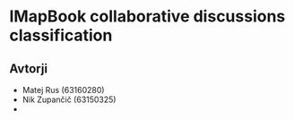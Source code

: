 # IMapBook collaborative discussions classification

## Avtorji
- Matej Rus (63160280)
- Nik Zupančič (63150325)
-
